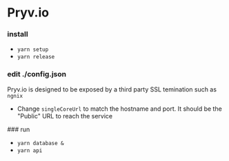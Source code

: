 # Pryv.io 

### install 

- `yarn setup`
- `yarn release`

### edit ./config.json

Pryv.io is designed to be exposed by a third party SSL temination such as `ngnix` 

- Change `singleCoreUrl` to match the hostname and port. It should be the "Public" URL to reach the service

### run 

- `yarn database &` 
- `yarn api`